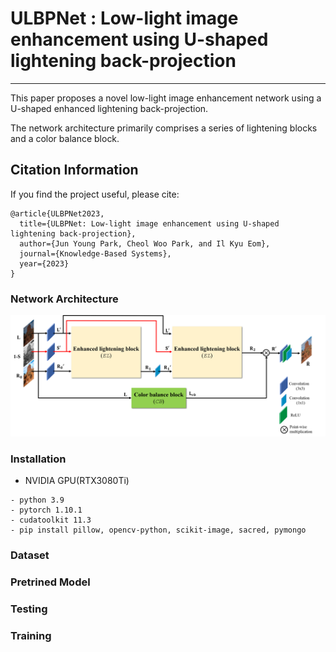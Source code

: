 # ULBPNet : Low-light image enhancement using U-shaped lightening back-projection
---


This paper proposes a novel low-light image enhancement network using a U-shaped enhanced lightening back-projection. 


The network architecture primarily comprises a series of lightening blocks and a color balance block.


## Citation Information

If you find the project useful, please cite:

```
@article{ULBPNet2023,
  title={ULBPNet: Low-light image enhancement using U-shaped lightening back-projection},
  author={Jun Young Park, Cheol Woo Park, and Il Kyu Eom},
  journal={Knowledge-Based Systems},
  year={2023}
}
```

### Network Architecture
<img src="figures/architecture.png">

### Installation
- NVIDIA GPU(RTX3080Ti)

```
- python 3.9
- pytorch 1.10.1
- cudatoolkit 11.3
- pip install pillow, opencv-python, scikit-image, sacred, pymongo
```


### Dataset


### Pretrined Model


### Testing


### Training



